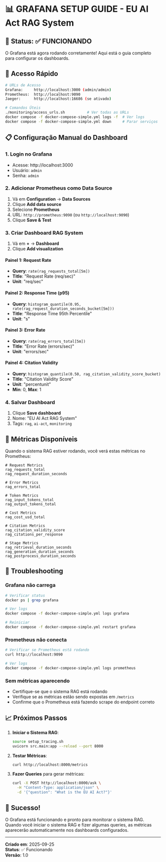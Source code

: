 # 📊 **GRAFANA SETUP GUIDE - EU AI Act RAG System**

## 🎯 **Status: ✅ FUNCIONANDO**

O Grafana está agora rodando corretamente! Aqui está o guia completo para configurar os dashboards.

## 🚀 **Acesso Rápido**

```bash
# URLs de Acesso
Grafana:     http://localhost:3000 (admin/admin)
Prometheus:  http://localhost:9090
Jaeger:      http://localhost:16686 (se ativado)

# Comandos Úteis
./monitoring/access_urls.sh          # Ver todas as URLs
docker compose -f docker-compose-simple.yml logs -f  # Ver logs
docker compose -f docker-compose-simple.yml down     # Parar serviços
```

## 📋 **Configuração Manual do Dashboard**

### 1. **Login no Grafana**
- Acesse: http://localhost:3000
- Usuário: `admin`
- Senha: `admin`

### 2. **Adicionar Prometheus como Data Source**
1. Vá em **Configuration** → **Data Sources**
2. Clique **Add data source**
3. Selecione **Prometheus**
4. URL: `http://prometheus:9090` (ou `http://localhost:9090`)
5. Clique **Save & Test**

### 3. **Criar Dashboard RAG System**
1. Vá em **+** → **Dashboard**
2. Clique **Add visualization**

#### **Painel 1: Request Rate**
- **Query**: `rate(rag_requests_total[5m])`
- **Title**: "Request Rate (req/sec)"
- **Unit**: "req/sec"

#### **Painel 2: Response Time (p95)**
- **Query**: `histogram_quantile(0.95, rate(rag_request_duration_seconds_bucket[5m]))`
- **Title**: "Response Time 95th Percentile"
- **Unit**: "s"

#### **Painel 3: Error Rate**
- **Query**: `rate(rag_errors_total[5m])`
- **Title**: "Error Rate (errors/sec)"
- **Unit**: "errors/sec"

#### **Painel 4: Citation Validity**
- **Query**: `histogram_quantile(0.50, rag_citation_validity_score_bucket)`
- **Title**: "Citation Validity Score"
- **Unit**: "percentunit"
- **Min**: 0, **Max**: 1

### 4. **Salvar Dashboard**
1. Clique **Save dashboard**
2. Nome: "EU AI Act RAG System"
3. Tags: `rag`, `ai-act`, `monitoring`

## 🔧 **Métricas Disponíveis**

Quando o sistema RAG estiver rodando, você verá estas métricas no Prometheus:

```
# Request Metrics
rag_requests_total
rag_request_duration_seconds

# Error Metrics  
rag_errors_total

# Token Metrics
rag_input_tokens_total
rag_output_tokens_total

# Cost Metrics
rag_cost_usd_total

# Citation Metrics
rag_citation_validity_score
rag_citations_per_response

# Stage Metrics
rag_retrieval_duration_seconds
rag_generation_duration_seconds
rag_postprocess_duration_seconds
```

## 🚨 **Troubleshooting**

### **Grafana não carrega**
```bash
# Verificar status
docker ps | grep grafana

# Ver logs
docker compose -f docker-compose-simple.yml logs grafana

# Reiniciar
docker compose -f docker-compose-simple.yml restart grafana
```

### **Prometheus não conecta**
```bash
# Verificar se Prometheus está rodando
curl http://localhost:9090

# Ver logs
docker compose -f docker-compose-simple.yml logs prometheus
```

### **Sem métricas aparecendo**
- Certifique-se que o sistema RAG está rodando
- Verifique se as métricas estão sendo expostas em `/metrics`
- Confirme que o Prometheus está fazendo scrape do endpoint correto

## 📈 **Próximos Passos**

1. **Iniciar o Sistema RAG**:
   ```bash
   source setup_tracing.sh
   uvicorn src.main:app --reload --port 8000
   ```

2. **Testar Métricas**:
   ```bash
   curl http://localhost:8000/metrics
   ```

3. **Fazer Queries** para gerar métricas:
   ```bash
   curl -X POST http://localhost:8000/ask \
     -H "Content-Type: application/json" \
     -d '{"question": "What is the EU AI Act?"}'
   ```

## 🎉 **Sucesso!**

O Grafana está funcionando e pronto para monitorar o sistema RAG. Quando você iniciar o sistema RAG e fizer algumas queries, as métricas aparecerão automaticamente nos dashboards configurados.

---

**Criado em**: 2025-09-25  
**Status**: ✅ Funcionando  
**Versão**: 1.0
